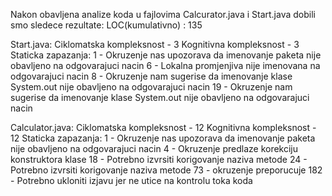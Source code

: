 Nakon obavljena analize koda u fajlovima Calcurator.java i Start.java dobili smo sledece rezultate:
LOC(kumulativno) : 135

Start.java:
Ciklomatska kompleksnost - 3
Kognitivna kompleksnost - 3
Staticka zapazanja:
1 - Okruzenje nas upozorava da imenovanje paketa nije obavljeno na odgovarajuci nacin
6 - Lokalna promjenjiva nije imenovana na odgovarajuci nacin
8 - Okruzenje nam sugerise da imenovanje klase System.out nije obavljeno na odgovarajuci nacin
19 -  Okruzenje nam sugerise da imenovanje klase System.out nije obavljeno na odgovarajuci nacin

Calculator.java:
Ciklomatska kompleksnost - 12
Kognitivna kompleksnost - 12
Staticka zapazanja:
1 - Okruzenje nas upozorava da imenovanje paketa nije obavljeno na odgovarajuci nacin
4 - Okruzenje predlaze korekciju konstruktora klase
18 - Potrebno izvrsiti korigovanje naziva metode
24 - Potrebno izvrsiti korigovanje naziva metode
73 - okruzenje preporucuje 
182 - Potrebno ukloniti izjavu jer ne utice na kontrolu toka koda

